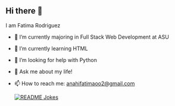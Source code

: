 ## Hi there 👋
I am Fatima Rodriguez

- 🔭 I’m currently majoring in Full Stack Web Development at ASU
- 🌱 I’m currently learning HTML
- 🤔 I’m looking for help with Python
- 💬 Ask me about my life!
- 📫 How to reach me: anahifatimaoo2@gmail.com

  <a href="https://readme-jokes.vercel.app"><img align="center" src="https://readme-jokes.vercel.app/api" alt="README Jokes"></a>


